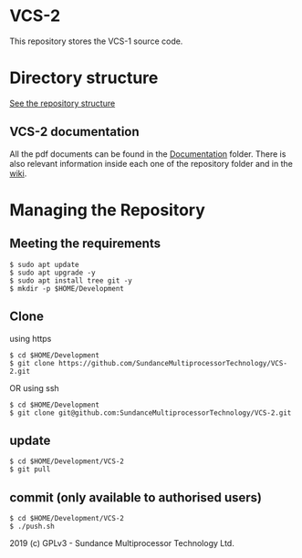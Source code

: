 # VCS-2
This repository stores the VCS-1 source code.

# Directory structure
[See the repository structure](https://github.com/SundanceMultiprocessorTechnology/VCS-2/blob/master/directorySctructure.md)

## VCS-2 documentation
All the pdf documents can be found in the [Documentation](https://github.com/SundanceMultiprocessorTechnology/VCS-2/tree/master/Documents) folder. There is also relevant information inside each one of the repository folder and in the [wiki](https://github.com/SundanceMultiprocessorTechnology/VCS-1/wiki).

# Managing the Repository
## Meeting the requirements
```
$ sudo apt update
$ sudo apt upgrade -y
$ sudo apt install tree git -y
$ mkdir -p $HOME/Development
```
## Clone
using https
```
$ cd $HOME/Development
$ git clone https://github.com/SundanceMultiprocessorTechnology/VCS-2.git
```

OR using ssh
```
$ cd $HOME/Development
$ git clone git@github.com:SundanceMultiprocessorTechnology/VCS-2.git
```

## update
```
$ cd $HOME/Development/VCS-2
$ git pull
```

## commit (only available to authorised users)
```
$ cd $HOME/Development/VCS-2
$ ./push.sh
```


2019 (c) GPLv3 - Sundance Multiprocessor Technology Ltd.
